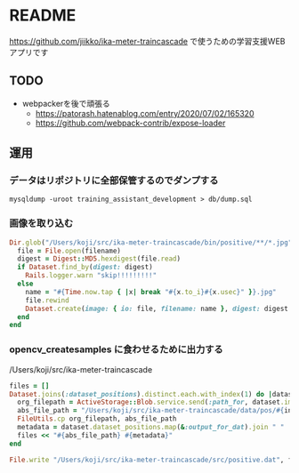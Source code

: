 # README
https://github.com/jiikko/ika-meter-traincascade で使うための学習支援WEBアプリです

## TODO
* webpackerを後で頑張る
  * https://patorash.hatenablog.com/entry/2020/07/02/165320
  * https://github.com/webpack-contrib/expose-loader

## 運用
### データはリポジトリに全部保管するのでダンプする
```shell
mysqldump -uroot training_assistant_development > db/dump.sql
```

### 画像を取り込む

```ruby
Dir.glob("/Users/koji/src/ika-meter-traincascade/bin/positive/**/*.jpg").map.with_index(1) do |filename, index|
  file = File.open(filename)
  digest = Digest::MD5.hexdigest(file.read)
  if Dataset.find_by(digest: digest)
    Rails.logger.warn "skip!!!!!!!!!"
  else
    name = "#{Time.now.tap { |x| break "#{x.to_i}#{x.usec}" }}.jpg"
    file.rewind
    Dataset.create(image: { io: file, filename: name }, digest: digest )
  end
end
```


### opencv_createsamples に食わせるために出力する
/Users/koji/src/ika-meter-traincascade

```ruby
files = []
Dataset.joins(:dataset_positions).distinct.each.with_index(1) do |dataset, index|
  org_filepath = ActiveStorage::Blob.service.send(:path_for, dataset.image.key)
  abs_file_path = "/Users/koji/src/ika-meter-traincascade/data/pos/#{index}.jpg"
  FileUtils.cp org_filepath, abs_file_path
  metadata = dataset.dataset_positions.map(&:output_for_dat).join " "
  files << "#{abs_file_path} #{metadata}"
end

File.write "/Users/koji/src/ika-meter-traincascade/src/positive.dat", files.join("\n")
```
